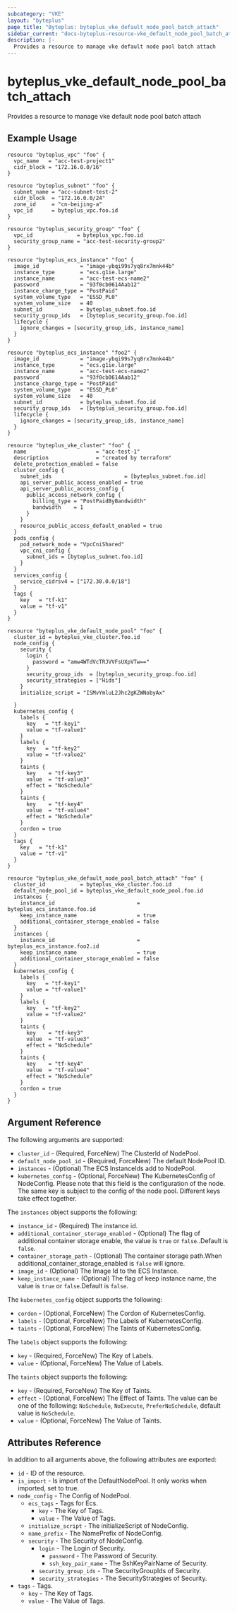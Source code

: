```yaml
---
subcategory: "VKE"
layout: "byteplus"
page_title: "Byteplus: byteplus_vke_default_node_pool_batch_attach"
sidebar_current: "docs-byteplus-resource-vke_default_node_pool_batch_attach"
description: |-
  Provides a resource to manage vke default node pool batch attach
---
```

# byteplus_vke_default_node_pool_batch_attach
Provides a resource to manage vke default node pool batch attach
## Example Usage
```hcl
resource "byteplus_vpc" "foo" {
  vpc_name   = "acc-test-project1"
  cidr_block = "172.16.0.0/16"
}

resource "byteplus_subnet" "foo" {
  subnet_name = "acc-subnet-test-2"
  cidr_block  = "172.16.0.0/24"
  zone_id     = "cn-beijing-a"
  vpc_id      = byteplus_vpc.foo.id
}

resource "byteplus_security_group" "foo" {
  vpc_id              = byteplus_vpc.foo.id
  security_group_name = "acc-test-security-group2"
}

resource "byteplus_ecs_instance" "foo" {
  image_id             = "image-ybqi99s7yq8rx7mnk44b"
  instance_type        = "ecs.g1ie.large"
  instance_name        = "acc-test-ecs-name2"
  password             = "93f0cb0614Aab12"
  instance_charge_type = "PostPaid"
  system_volume_type   = "ESSD_PL0"
  system_volume_size   = 40
  subnet_id            = byteplus_subnet.foo.id
  security_group_ids   = [byteplus_security_group.foo.id]
  lifecycle {
    ignore_changes = [security_group_ids, instance_name]
  }
}

resource "byteplus_ecs_instance" "foo2" {
  image_id             = "image-ybqi99s7yq8rx7mnk44b"
  instance_type        = "ecs.g1ie.large"
  instance_name        = "acc-test-ecs-name2"
  password             = "93f0cb0614Aab12"
  instance_charge_type = "PostPaid"
  system_volume_type   = "ESSD_PL0"
  system_volume_size   = 40
  subnet_id            = byteplus_subnet.foo.id
  security_group_ids   = [byteplus_security_group.foo.id]
  lifecycle {
    ignore_changes = [security_group_ids, instance_name]
  }
}

resource "byteplus_vke_cluster" "foo" {
  name                      = "acc-test-1"
  description               = "created by terraform"
  delete_protection_enabled = false
  cluster_config {
    subnet_ids                       = [byteplus_subnet.foo.id]
    api_server_public_access_enabled = true
    api_server_public_access_config {
      public_access_network_config {
        billing_type = "PostPaidByBandwidth"
        bandwidth    = 1
      }
    }
    resource_public_access_default_enabled = true
  }
  pods_config {
    pod_network_mode = "VpcCniShared"
    vpc_cni_config {
      subnet_ids = [byteplus_subnet.foo.id]
    }
  }
  services_config {
    service_cidrsv4 = ["172.30.0.0/18"]
  }
  tags {
    key   = "tf-k1"
    value = "tf-v1"
  }
}

resource "byteplus_vke_default_node_pool" "foo" {
  cluster_id = byteplus_vke_cluster.foo.id
  node_config {
    security {
      login {
        password = "amw4WTdVcTRJVVFsUXpVTw=="
      }
      security_group_ids  = [byteplus_security_group.foo.id]
      security_strategies = ["Hids"]
    }
    initialize_script = "ISMvYmluL2Jhc2gKZWNobyAx"

  }
  kubernetes_config {
    labels {
      key   = "tf-key1"
      value = "tf-value1"
    }
    labels {
      key   = "tf-key2"
      value = "tf-value2"
    }
    taints {
      key    = "tf-key3"
      value  = "tf-value3"
      effect = "NoSchedule"
    }
    taints {
      key    = "tf-key4"
      value  = "tf-value4"
      effect = "NoSchedule"
    }
    cordon = true
  }
  tags {
    key   = "tf-k1"
    value = "tf-v1"
  }
}

resource "byteplus_vke_default_node_pool_batch_attach" "foo" {
  cluster_id           = byteplus_vke_cluster.foo.id
  default_node_pool_id = byteplus_vke_default_node_pool.foo.id
  instances {
    instance_id                          = byteplus_ecs_instance.foo.id
    keep_instance_name                   = true
    additional_container_storage_enabled = false
  }
  instances {
    instance_id                          = byteplus_ecs_instance.foo2.id
    keep_instance_name                   = true
    additional_container_storage_enabled = false
  }
  kubernetes_config {
    labels {
      key   = "tf-key1"
      value = "tf-value1"
    }
    labels {
      key   = "tf-key2"
      value = "tf-value2"
    }
    taints {
      key    = "tf-key3"
      value  = "tf-value3"
      effect = "NoSchedule"
    }
    taints {
      key    = "tf-key4"
      value  = "tf-value4"
      effect = "NoSchedule"
    }
    cordon = true
  }
}
```
## Argument Reference
The following arguments are supported:
* `cluster_id` - (Required, ForceNew) The ClusterId of NodePool.
* `default_node_pool_id` - (Required, ForceNew) The default NodePool ID.
* `instances` - (Optional) The ECS InstanceIds add to NodePool.
* `kubernetes_config` - (Optional, ForceNew) The KubernetesConfig of NodeConfig. Please note that this field is the configuration of the node. The same key is subject to the config of the node pool. Different keys take effect together.

The `instances` object supports the following:

* `instance_id` - (Required) The instance id.
* `additional_container_storage_enabled` - (Optional) The flag of additional container storage enable, the value is `true` or `false`..Default is `false`.
* `container_storage_path` - (Optional) The container storage path.When additional_container_storage_enabled is `false` will ignore.
* `image_id` - (Optional) The Image Id to the ECS Instance.
* `keep_instance_name` - (Optional) The flag of keep instance name, the value is `true` or `false`.Default is `false`.

The `kubernetes_config` object supports the following:

* `cordon` - (Optional, ForceNew) The Cordon of KubernetesConfig.
* `labels` - (Optional, ForceNew) The Labels of KubernetesConfig.
* `taints` - (Optional, ForceNew) The Taints of KubernetesConfig.

The `labels` object supports the following:

* `key` - (Required, ForceNew) The Key of Labels.
* `value` - (Optional, ForceNew) The Value of Labels.

The `taints` object supports the following:

* `key` - (Required, ForceNew) The Key of Taints.
* `effect` - (Optional, ForceNew) The Effect of Taints. The value can be one of the following: `NoSchedule`, `NoExecute`, `PreferNoSchedule`, default value is `NoSchedule`.
* `value` - (Optional, ForceNew) The Value of Taints.

## Attributes Reference
In addition to all arguments above, the following attributes are exported:
* `id` - ID of the resource.
* `is_import` - Is import of the DefaultNodePool. It only works when imported, set to true.
* `node_config` - The Config of NodePool.
    * `ecs_tags` - Tags for Ecs.
        * `key` - The Key of Tags.
        * `value` - The Value of Tags.
    * `initialize_script` - The initializeScript of NodeConfig.
    * `name_prefix` - The NamePrefix of NodeConfig.
    * `security` - The Security of NodeConfig.
        * `login` - The Login of Security.
            * `password` - The Password of Security.
            * `ssh_key_pair_name` - The SshKeyPairName of Security.
        * `security_group_ids` - The SecurityGroupIds of Security.
        * `security_strategies` - The SecurityStrategies of Security.
* `tags` - Tags.
    * `key` - The Key of Tags.
    * `value` - The Value of Tags.


